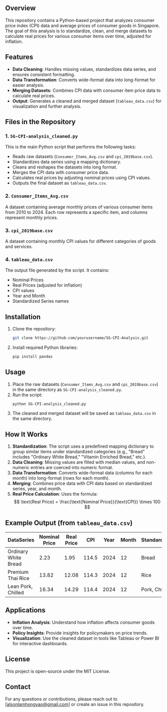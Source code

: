 
## Overview
This repository contains a Python-based project that analyzes consumer price index (CPI) data and average prices of consumer goods in Singapore. The goal of this analysis is to standardize, clean, and merge datasets to calculate real prices for various consumer items over time, adjusted for inflation.

## Features
- **Data Cleaning**: Handles missing values, standardizes data series, and ensures consistent formatting.
- **Data Transformation**: Converts wide-format data into long-format for easier analysis.
- **Merging Datasets**: Combines CPI data with consumer item price data to calculate real prices.
- **Output**: Generates a cleaned and merged dataset (`tableau_data.csv`) for visualization and further analysis.

## Files in the Repository
### 1. `SG-CPI-analysis_cleaned.py`
This is the main Python script that performs the following tasks:
- Reads raw datasets (`Consumer_Items_Avg.csv` and `cpi_2019base.csv`).
- Standardizes data series using a mapping dictionary.
- Cleans and reshapes the datasets into long format.
- Merges the CPI data with consumer price data.
- Calculates real prices by adjusting nominal prices using CPI values.
- Outputs the final dataset as `tableau_data.csv`.

### 2. `Consumer_Items_Avg.csv`
A dataset containing average monthly prices of various consumer items from 2010 to 2024. Each row represents a specific item, and columns represent monthly prices.

### 3. `cpi_2019base.csv`
A dataset containing monthly CPI values for different categories of goods and services.

### 4. `tableau_data.csv`
The output file generated by the script. It contains:
- Nominal Prices
- Real Prices (adjusted for inflation)
- CPI values
- Year and Month
- Standardized Series names

## Installation
1. Clone the repository:
   ```bash
   git clone https://github.com/yourusername/SG-CPI-Analysis.git
   ```
2. Install required Python libraries:
   ```bash
   pip install pandas
   ```

## Usage
1. Place the raw datasets (`Consumer_Items_Avg.csv` and `cpi_2019base.csv`) in the same directory as `SG-CPI-analysis_cleaned.py`.
2. Run the script:
   ```bash
   python SG-CPI-analysis_cleaned.py
   ```
3. The cleaned and merged dataset will be saved as `tableau_data.csv` in the same directory.

## How It Works
1. **Standardization**: The script uses a predefined mapping dictionary to group similar items under standardized categories (e.g., "Bread" includes "Ordinary White Bread," "Vitamin Enriched Bread," etc.).
2. **Data Cleaning**: Missing values are filled with median values, and non-numeric entries are coerced into numeric format.
3. **Data Transformation**: Converts wide-format data (columns for each month) into long-format (rows for each month).
4. **Merging**: Combines price data with CPI data based on standardized series, year, and month.
5. **Real Price Calculation**: Uses the formula:
   $$
   \text{Real Price} = \frac{\text{Nominal Price}}{\text{CPI}} \times 100
   $$

## Example Output (from `tableau_data.csv`)
| DataSeries             | Nominal Price | Real Price | CPI    | Year | Month | StandardSeries |
|------------------------|---------------|------------|--------|------|-------|----------------|
| Ordinary White Bread   | 2.23          | 1.95       | 114.5  | 2024 | 12    | Bread          |
| Premium Thai Rice      | 13.82         | 12.08      | 114.3  | 2024 | 12    | Rice           |
| Lean Pork, Chilled     | 16.34         | 14.29      | 114.4  | 2024 | 12    | Pork, Chilled  |

## Applications
- **Inflation Analysis**: Understand how inflation affects consumer goods over time.
- **Policy Insights**: Provide insights for policymakers on price trends.
- **Visualization**: Use the cleaned dataset in tools like Tableau or Power BI for interactive dashboards.

## License
This project is open-source under the MIT License.

## Contact
For any questions or contributions, please reach out to [alsonlamhongyao@gmail.com] or create an issue in this repository.


